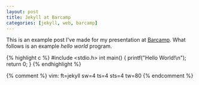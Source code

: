 ```yaml
---
layout: post
title: Jekyll at Barcamp
categories: [jekyll, web, barcamp]
---
```


This is an example post I've made for my presentation at
[Barcamp](http://barcamp.org/). What follows is an example _hello world_
program.

{% highlight c %}
#include <stdio.h>
int main() {
	printf("Hello World!\n");
	return 0;
}
{% endhighlight %}

{% comment %}
vim: ft=jekyll sw=4 ts=4 sts=4 tw=80
{% endcomment %}
